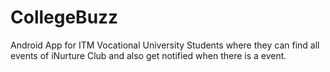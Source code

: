 # CollegeBuzz

Android App for ITM Vocational University Students where they can find all events of iNurture Club and also get notified when there is a event. 
